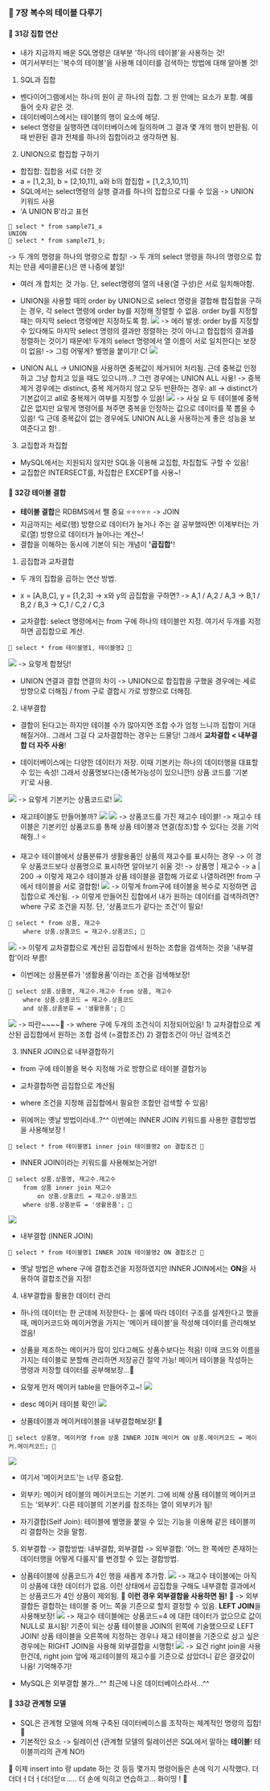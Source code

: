 
### 🤍 7장 복수의 테이블 다루기
#### 🤍 31강 집합 연산
* 내가 지금까지 배운 SQL명령은 대부분 '하나의 테이블'을 사용하는 것!
* 여기서부터는 '복수의 테이블'을 사용해 데이터를 검색하는 방법에 대해 알아볼 것!

1. SQL과 집합
* 벤다이어그램에서는 하나의 원이 곧 하나의 집합. 그 원 안에는 요소가 포함. 예를 들어 숫자 같은 것.
* 데이터베이스에서는 테이블의 행이 요소에 해당.
* select 명령을 실행하면 데이터베이스에 질의하며 그 결과 몇 개의 행이 반환됨. 이때 반환된 결과 전체를 하나의 집합이라고 생각하면 됨.

2. UNION으로 합집합 구하기
* 합집합: 집합을 서로 더한 것
* a = [1,2,3], b = [2,10,11], a와 b의 합집합 = [1,2,3,10,11]
* SQL에서는 select명령의 실행 결과를 하나의 집합으로 다룰 수 있음 -> UNION 키워드 사용
* 'A UNION B'라고 표현
```
🤍 select * from sample71_a
UNION
🤍 select * from sample71_b;
```
-> 두 개의 명령을 하나의 명령으로 합침!
-> 두 개의 select 명령을 하나의 명령으로 합치는 만큼 세미콜론(;)은 맨 나중에 붙임!

* 여러 개 합치는 것 가능. 단, select명령의 열의 내용(열 구성)은 서로 일치해야함.

* UNION을 사용할 때의 order by
UNION으로 select 명령을 결합해 합집합을 구하는 경우, 각 select 명령에 order by를 지정해 정렬할 수 없음. order by를 지정할 때는 마지막 select 명령에만 지정하도록 함.
![](https://images.velog.io/images/majaeh43/post/a86c324f-ea88-4123-97a6-1330aa76b8c6/image.png)
-> 에러 발생: order by를 지정할 수 있다해도 마지막 select 명령의 결과만 정렬하는 것이 아니고 합집합의 결과를 정렬하는 것이기 때문에! 두개의 select 명령에서 열 이름이 서로 일치한다는 보장이 없음!
-> 그럼 어떻게? 별명을 붙이기! C!
![](https://images.velog.io/images/majaeh43/post/856a6eae-a66b-4b39-9e66-240db4c35830/image.png)

* UNION ALL
-> UNION을 사용하면 중복값이 제거되어 처리됨. 근데 중복값 인정하고 그냥 합치고 있을 때도 있으니까...? 그런 경우에는 UNION ALL 사용!
-> 중복 제거 경우에는 distinct, 중복 제거하지 않고 모두 반환하는 경우: all
-> distinct가 기본값이고 all로 중복제거 여부를 지정할 수 있씀! 
![](https://images.velog.io/images/majaeh43/post/a8d4a5df-6569-4e25-b42b-c62e338d130c/image.png)
-> 사실 요 두 테이블에 중복값은 없지만 요렇게 명령어를 쳐주면 중복을 인정하는 값으로 데이터를 쭉 뽑을 수 있씀! 💘 근데 중복값이 없는 경우에도 UNION ALL을 사용하는게 좋은 성능을 보여준다고 함! *.*

3. 교집합과 차집합
* MySQL에서는 지원되지 않지만 SQL을 이용해 교집합, 차집합도 구할 수 있음!
* 교집합은 INTERSECT를, 차집합은 EXCEPT를 사용~!

#### 🤍 32강 테이블 결합
* **테이블 결합**은 RDBMS에서 쩰 중요 ⭐️⭐️⭐️⭐️⭐️ -> JOIN
* 지금까지는 세로(행) 방향으로 데이터가 늘거나 주는 걸 공부했따면! 이제부터는 가로(열) 방향으로 데이터가 늘어나는 계산~!
* 결합을 이해하는 동시에 기본이 되는 개념이 **'곱집합'**!

1. 곱집합과 교차결합
* 두 개의 집합을 곱하는 연산 방법.
* x = [A,B,C], y = [1,2,3] -> x와 y의 곱집합을 구하면?
-> A,1 / A,2 / A,3
-> B,1 / B,2 / B,3
-> C,1 / C,2 / C,3

* 교차결합: select 명령에서는 from 구에 하나의 테이블만 지정. 여기서 두개를 지정하면 곱집합으로 계산.

```
🤍 select * from 테이블명1, 테이블명2 🤍
```
![](https://images.velog.io/images/majaeh43/post/2e7b3902-9922-482e-a7d1-101318f8a0ef/image.png)
-> 요렇게 합쳤당!

* UNION 연결과 결합 연결의 차이
-> UNION으로 합집합을 구했을 경우에는 세로방향으로 더해짐 / from 구로 결합시 가로 방향으로 더해짐.

2. 내부결합
* 결합이 된다고는 하지만 테이블 수가 많아지면 조합 수가 엄청 느니까 집합이 거대해질거야.. 그래서 그걸 다 교차결합하는 경우는 드물당! 그래서 **교차결합 < 내부결합 더 자주 사용**!

* 데이터베이스에는 다양한 데이터가 저장. 이때 기본키는 하나의 데이터행을 대표할 수 있는 속성! 그래서 상품명보다는(중복가능성이 있으니깐!) 상품 코드를 '기본키'로 사용.

![](https://images.velog.io/images/majaeh43/post/9462a6dc-5149-4467-a532-eb1fbf3c90bc/image.png)
-> 요렇게 기본키는 상품코드로!
![](https://images.velog.io/images/majaeh43/post/7210892f-7db7-402e-9c84-3e8e74e4e20e/image.png)
* 재고테이블도 만들어볼까?
![](https://images.velog.io/images/majaeh43/post/40a56733-56cc-48be-a3e9-0f116dbb89a4/image.png)
![](https://images.velog.io/images/majaeh43/post/425f1d5e-d104-4d99-a8a0-076857726ef9/image.png)
-> 상품코드를 가진 재고수 테이블!
-> 재고수 테이블은 기본키인 상품코드를 통해 상품 테이블과 연결(참조)할 수 있다는 것을 기억해줭..! ⭐️

* 재고수 테이블에서 상품분류가 생활용품인 상품의 재고수를 표시하는 경우 -> 이 경우 상품코드보다 상품명으로 표시하면 알아보기 쉬울 것! 
-> 상품명 | 재고수
->  a   |   200
-> 이렇게 재고수 테이블과 상품 테이블을 결합해 가로로 나열하려면! from 구에서 테이블을 서로 결합함!
![](https://images.velog.io/images/majaeh43/post/1b6f53d6-9948-49b0-a75b-d7dbad221359/image.png)
-> 이렇게 from구에 테이블을 복수로 지정하면 곱집합으로 계산됨.
-> 이렇게 만들어진 집합에서 내가 원하는 데이터를 검색하려면? where 구로 조건을 지정. 단, '상품코드가 같다는 조건'이 필요!
```
🤍 select * from 상품, 재고수
    where 상품.상품코드 = 재고수.상품코드; 🤍
```
![](https://images.velog.io/images/majaeh43/post/8cf0c408-3324-4b8b-8732-91e243691eaf/image.png)
-> 이렇게 교차결합으로 계산된 곱집합에서 원하는 조합을 검색하는 것을 '내부결합'이라 부름!

* 이번에는 상품분류가 '생활용품'이라는 조건을 검색해보장!
```
🤍 select 상품.상품명, 재고수.재고수 from 상품, 재고수
    where 상품.상품코드 = 재고수.상품코드
    and 상품.상품분류 = '생활용품'; 🤍
```
![](https://images.velog.io/images/majaeh43/post/a2182f14-c889-48b4-97b7-8b29749d2052/image.png)
-> 따란~~~~🌈
-> where 구에 두개의 조건식이 지정되어있음! 1) 교차결합으로 계산된 곱집합에서 원하는 조합 검색 (=결합조건) 2) 결합조건이 아닌 검색조건

3. INNER JOIN으로 내부결합하기
* from 구에 테이블을 복수 지정해 가로 방향으로 테이블 결합가능
* 교차결합하면 곱집합으로 계산됨
* where 조건을 지정해 곱집합에서 필요한 조합만 검색할 수 있음!

* 위에꺼는 옛날 방법이라네..?^^ 이번에는 INNER JOIN 키워드를 사용한 결합방법을 사용해보장 !
```
🤍 select * from 테이블명1 inner join 테이블명2 on 결합조건 🤍
```
* INNER JOIN이라는 키워드를 사용해보는거양!

```
🤍 select 상품.상품명, 재고수.재고수
	from 상품 inner join 재고수
    	on 상품.상품코드 = 재고수.상품코드
    where 상품.상품분류 = '생활용품'; 🤍
```
![](https://images.velog.io/images/majaeh43/post/2e17768b-65b2-4e3f-9679-ab113093efbb/image.png)

* 내부결합 (INNER JOIN)
```
🤍 select * from 테이블명1 INNER JOIN 테이블명2 ON 결합조건 🤍
```
* 옛날 방법은 where 구에 결합조건을 지정하였지만 INNER JOIN에서는 **ON**을 사용하여 결합조건을 지정!

4. 내부결합을 활용한 데이터 관리
* 하나의 데이터는 한 군데에 저장한다- 는 룰에 따라 데이터 구조를 설계한다고 했을 때, 메이커코드와 메이커명을 가지는 '메이커 테이블'을 작성해 데이터를 관리해보겠음!

* 상품을 제조하는 메이커가 많이 있다고해도 상품수보다는 적음! 이때 코드와 이름을 가지는 테이블로 분할해 관리하면 저장공간 절약 가능! 메이커 테이블을 작성하는 명령과 저장할 데이터를 공부해보장...🌼

* 요렇게 먼저 메이커 table을 만들어주고~!
![](https://images.velog.io/images/majaeh43/post/8ebce4b2-0d15-45a1-958c-9c97a98e8c6b/image.png)
* desc 메이커 테이블 확인!
![](https://images.velog.io/images/majaeh43/post/5fd64560-113b-42be-8f2c-f7d4417d5ffb/image.png)
* 상품테이블과 메이커테이블을 내부결합해보장! 🌹
```
🤍 select 상품명, 메이커명 from 상품 INNER JOIN 메이커 ON 상품.메이커코드 = 메이커.메이커코드; 🤍
```
![](https://images.velog.io/images/majaeh43/post/e751d0e4-6cd5-4c07-9208-dc7753d13db9/image.png)

* 여기서 '메이커코드'는 너무 중요함.

* 외부키: 메이커 테이블의 메이커코드는 기본키. 그에 비해 상품 테이블의 메이커코드는 '외부키'. 다른 테이블의 기본키를 참조하는 열이 외부키가 됨!

* 자기결합(Self Join): 테이블에 별명을 붙일 수 있는 기능을 이용해 같은 테이블끼리 결합하는 것을 말함.

5. 외부결합
-> 결합방법: 내부결합, 외부결합
-> 외부결합: '어느 한 쪽에만 존재하는 데이터행을 어떻게 다룰지'를 변경할 수 있는 결합방법.

* 상품테이블에 상품코드가 4인 행을 새롭게 추가함.
![](https://images.velog.io/images/majaeh43/post/22e25510-556c-4df0-a244-3211bdca4f35/image.png)
-> 재고수 테이블에는 아직 이 상품에 대한 데이터가 없음. 이런 상태에서 곱집합을 구해도 내부결합 결과에서는 상품코드가 4인 상품이 제외됨. 🌼 **이런 경우 외부결합을 사용하면 됨!** 🌼
-> 외부결합든 결합하는 테이블 중 어느 쪽을 기준으로 할지 결정할 수 있음. **LEFT JOIN**을 사용해보장!
![](https://images.velog.io/images/majaeh43/post/d9e8b577-a7dc-440b-a220-fca205b47edf/image.png)
-> 재고수 테이블에는 상품코드=4 에 대한 데이터가 없으므로 값이 NULL로 표시됨! 기준이 되는 상품 테이블을 JOIN의 왼쪽에 기술했으므로 LEFT JOIN! 상품 테이블을 오른쪽에 지정하는 경우나 재고 테이블을 기준으로 삼고 싶은 경우에는 RIGHT JOIN을 사용해 외부결합을 시행함!
![](https://images.velog.io/images/majaeh43/post/d8d680a2-d11f-4e84-8cc4-5e05ce4325da/image.png)
-> 요건 right join을 사용한건데, right join 앞에 재고테이블의 재고수를 기준으로 삼았더니 같은 결괏값이 나옴! 기억해주기!

* MySQL은 외부결합 불가...^^ 최근에 나온 데이터베이스라서...^^

#### 🤍 33강 관계형 모델
* SQL은 관계형 모델에 의해 구축된 데이터베이스를 조작하는 체계적인 명령의 집합! 🐼
* 기본적인 요소 -> 릴레이션 (관계형 모델의 릴레이션은 SQL에서 말하는 **테이블**! 테이블끼리의 관계 NO!)

🐼 이제 insert into 랑 update 하는 것 등등 몇가지 명령어들은 손에 익기 시작했다. 더더더ㅓ더ㅓ더더덛ㄸ..... 더 손에 익히고 연습하고... 화이띵 ! 🐼
